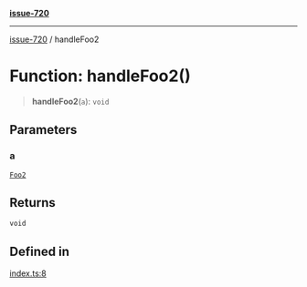 [**issue-720**](../README.md)

***

[issue-720](../README.md) / handleFoo2

# Function: handleFoo2()

> **handleFoo2**(`a`): `void`

## Parameters

### a

[`Foo2`](../type-aliases/Foo2.md)

## Returns

`void`

## Defined in

[index.ts:8](https://github.com/typedoc2md/typedoc-plugin-markdown-scratchpad/blob/fa9f3ee7e217f1f8ff35877beda19f3316c6e9ca/issues/720/src/index.ts#L8)
